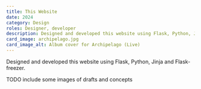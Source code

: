 ```yaml
---
title: This Website
date: 2024
category: Design
roles: Designer, developer
description: Designed and developed this website using Flask, Python, Jinja and Flask-freezer.
card_image: archipelago.jpg
card_image_alt: Album cover for Archipelago (Live)
---
```



Designed and developed this website using Flask, Python, Jinja and Flask-freezer.


TODO include some images of drafts and concepts